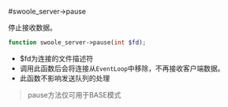 #swoole_server->pause

停止接收数据。
```php
function swoole_server->pause(int $fd);
```

* $fd为连接的文件描述符
* 调用此函数后会将连接从`EventLoop`中移除，不再接收客户端数据。
* 此函数不影响发送队列的处理

> pause方法仅可用于BASE模式